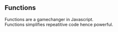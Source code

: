 ## Functions
Functions are a gamechanger in Javascript.
<br>
Functions simplifies repeatitive code hence powerful.